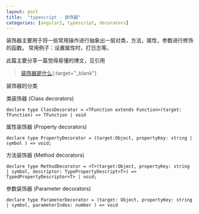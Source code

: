 ```yaml
---
layout: post
title:  "typescript - 装饰器"
categories: [angular2, typescript, decorators]
---
```

装饰器主要用于将一些常用操作进行抽象出一层对类，方法，属性，参数进行修饰的函数。
常用例子：设置属性时，打日志等。

此篇主要分享一篇觉得易懂的博文，见引用

> [装饰器是什么](https://github.com/semlinker/angular2-ionic2/issues/9){:target="_blank"}


装饰器的分类

类装饰器 (Class decorators)
```
declare type ClassDecorator = <TFunction extends Function>(target: TFunction) => TFunction | void
```
属性装饰器 (Property decorators)
```
declare type PropertyDecorator = (target:Object, propertyKey: string | symbol ) => void;
```
方法装饰器 (Method decorators)
```
declare type MethodDecorator = <T>(target:Object, propertyKey: string | symbol, descriptor: TypePropertyDescript<T>) => TypedPropertyDescriptor<T> | void;
```
参数装饰器 (Parameter decorators)
```
declare type ParameterDecorator = (target: Object, propertyKey: string | symbol, parameterIndex: number ) => void
```
